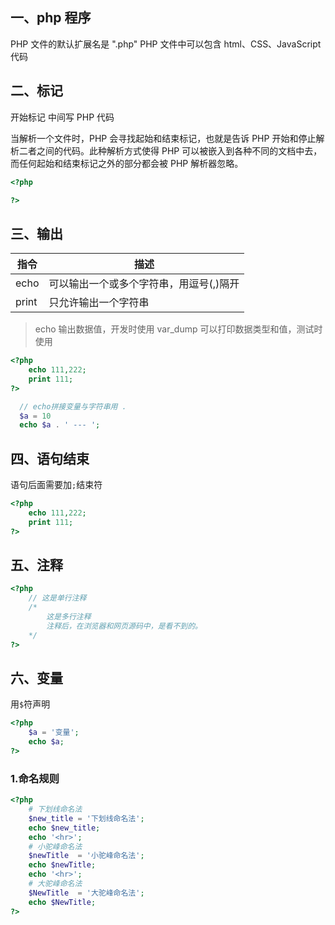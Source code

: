## 一、php 程序

PHP 文件的默认扩展名是 ".php"
PHP 文件中可以包含 html、CSS、JavaScript 代码

## 二、标记

开始标记 <?php 和 结束标记 ?> 中间写 PHP 代码

当解析一个文件时，PHP 会寻找起始和结束标记，也就是告诉 PHP 开始和停止解析二者之间的代码。此种解析方式使得 PHP 可以被嵌入到各种不同的文档中去，而任何起始和结束标记之外的部分都会被 PHP 解析器忽略。

```php
<?php

?>
```

## 三、输出

| 指令  | 描述                                    |
| ----- | --------------------------------------- |
| echo  | 可以输出一个或多个字符串，用逗号(,)隔开 |
| print | 只允许输出一个字符串                    |

> echo 输出数据值，开发时使用
> var_dump 可以打印数据类型和值，测试时使用

```php
<?php
    echo 111,222;
    print 111;
?>
```

```php
  // echo拼接变量与字符串用 .
  $a = 10
  echo $a . ' --- ';
```

## 四、语句结束

语句后面需要加`;`结束符

```php
<?php
    echo 111,222;
    print 111;
?>
```

## 五、注释

```php
<?php
    // 这是单行注释
    /*
        这是多行注释
        注释后，在浏览器和网页源码中，是看不到的。
    */
?>
```

## 六、变量

用`$`符声明

```php
<?php
    $a = '变量';
    echo $a;
?>
```

### 1.命名规则

```php
<?php
    # 下划线命名法
    $new_title = '下划线命名法';
    echo $new_title;
    echo '<hr>';
    # 小驼峰命名法
    $newTitle  = '小驼峰命名法';
    echo $newTitle;
    echo '<hr>';
    # 大驼峰命名法
    $NewTitle  = '大驼峰命名法';
    echo $NewTitle;
?>
```
